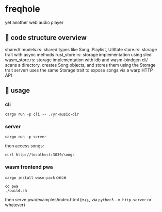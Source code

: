 # freqhole

yet another web audio player


## 🔧 code structure overview

  shared/
    models.rs: shared types like Song, Playlist, UIState
    store.rs: storage trait with async methods
    rust_store.rs: storage implementation using sled
    wasm_store.rs: storage implementation with idb and wasm-bindgen
  cli/
    scans a directory, creates Song objects, and stores them using the Storage trait
  server/
    uses the same Storage trait to expose songs via a warp HTTP API

## 🔌 usage

### cli

`cargo run -p cli -- ./yr-music-dir`

### server

`cargo run -p server`

then access songs:

`curl http://localhost:3030/songs`

### wasm frontend pwa

`cargo install wasm-pack` once

```
cd pwa
./build.sh
```

then serve pwa/examples/index.html (e.g., via `python3 -m http.server` or whatever)
